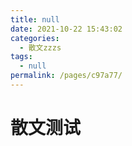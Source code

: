 ```yaml
---
title: null
date: 2021-10-22 15:43:02
categories: 
  - 散文zzzs
tags: 
  - null
permalink: /pages/c97a77/
---
```

# 散文测试
